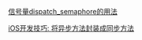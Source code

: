 [信号量dispatch_semaphore的用法](https://blog.csdn.net/goyakod/article/details/52210769)


[iOS开发技巧: 将异步方法封装成同步方法](https://www.jianshu.com/p/c2cee655050b)